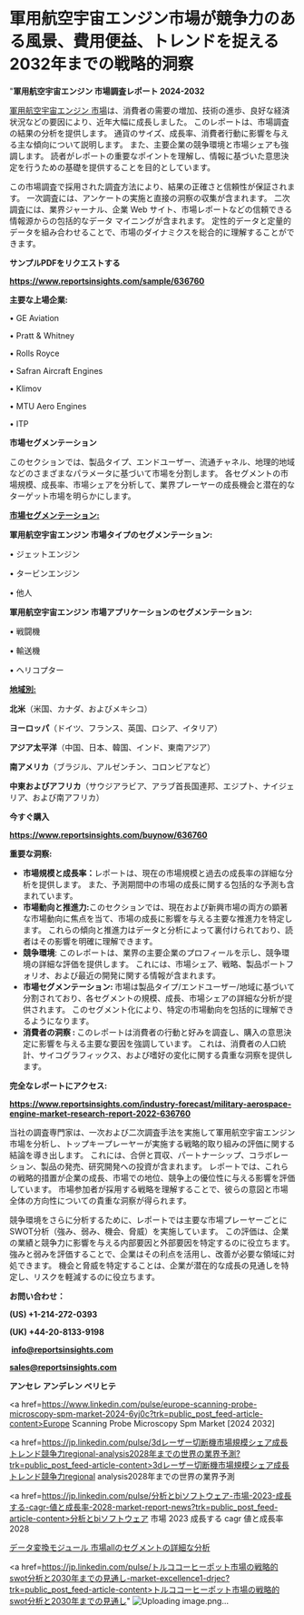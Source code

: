 # 軍用航空宇宙エンジン市場が競争力のある風景、費用便益、トレンドを捉える2032年までの戦略的洞察

"<strong>軍用航空宇宙エンジン 市場調査レポート 2024-2032</strong>

<a href=https://www.reportsinsights.com/sample/636760>軍用航空宇宙エンジン 市場</a>は、消費者の需要の増加、技術の進歩、良好な経済状況などの要因により、近年大幅に成長しました。 このレポートは、市場調査の結果の分析を提供します。 通貨のサイズ、成長率、消費者行動に影響を与える主な傾向について説明します。 また、主要企業の競争環境と市場シェアも強調します。 読者がレポートの重要なポイントを理解し、情報に基づいた意思決定を行うための基礎を提供することを目的としています。

この市場調査で採用された調査方法により、結果の正確さと信頼性が保証されます。 一次調査には、アンケートの実施と直接の洞察の収集が含まれます。 二次調査には、業界ジャーナル、企業 Web サイト、市場レポートなどの信頼できる情報源からの包括的なデータ マイニングが含まれます。 定性的データと定量的データを組み合わせることで、市場のダイナミクスを総合的に理解することができます。

<strong><b>サンプルPDFをリクエストする</b></strong>

<a href=https://www.reportsinsights.com/sample/636760><strong><u>https://www.reportsinsights.com/sample/636760</u></strong></a>

<strong>主要な上場企業:</strong>

• GE Aviation

• Pratt & Whitney

• Rolls Royce

• Safran Aircraft Engines

• Klimov

• MTU Aero Engines

• ITP

<strong>市場セグメンテーション</strong>

このセクションでは、製品タイプ、エンドユーザー、流通チャネル、地理的地域などのさまざまなパラメータに基づいて市場を分割します。 各セグメントの市場規模、成長率、市場シェアを分析して、業界プレーヤーの成長機会と潜在的なターゲット市場を明らかにします。

<strong><u>市場セグメンテーション</u></strong><strong><u>:</u></strong>

<strong>軍用航空宇宙エンジン 市場タイプのセグメンテーション:</strong>

• ジェットエンジン

• タービンエンジン

• 他人

<strong>軍用航空宇宙エンジン 市場アプリケーションのセグメンテーション:</strong>

• 戦闘機

• 輸送機

• ヘリコプター

<strong><u>地域別</u></strong><strong><u>:</u></strong>

<strong>北米</strong>（米国、カナダ、およびメキシコ）

<strong>ヨーロッパ</strong>（ドイツ、フランス、英国、ロシア、イタリア）

<strong>アジア太平洋</strong>（中国、日本、韓国、インド、東南アジア）

<strong>南アメリカ</strong>（ブラジル、アルゼンチン、コロンビアなど）

<strong>中東およびアフリカ</strong>（サウジアラビア、アラブ首長国連邦、エジプト、ナイジェリア、および南アフリカ）

<strong>今すぐ購入</strong>

<a href=https://www.reportsinsights.com/buynow/636760><strong><u>https://www.reportsinsights.com/buynow/636760</u></strong></a>

<strong>重要な洞察:</strong>
<ul>
  <li><strong>市場規模と成長率：</strong>レポートは、現在の市場規模と過去の成長率の詳細な分析を提供します。 また、予測期間中の市場の成長に関する包括的な予測も含まれています。</li>
  <li><strong>市場動向と推進力:</strong>このセクションでは、現在および新興市場の両方の顕著な市場動向に焦点を当て、市場の成長に影響を与える主要な推進力を特定します。 これらの傾向と推進力はデータと分析によって裏付けられており、読者はその影響を明確に理解できます。</li>
  <li><strong>競争環境</strong>: このレポートは、業界の主要企業のプロフィールを示し、競争環境の詳細な評価を提供します。 これには、市場シェア、戦略、製品ポートフォリオ、および最近の開発に関する情報が含まれます。</li>
  <li><strong>市場セグメンテーション: </strong>市場は製品タイプ/エンドユーザー/地域に基づいて分割されており、各セグメントの規模、成長、市場シェアの詳細な分析が提供されます。 このセグメント化により、特定の市場動向を包括的に理解できるようになります。</li>
  <li><strong>消費者の洞察 : </strong>このレポートは消費者の行動と好みを調査し、購入の意思決定に影響を与える主要な要因を強調しています。 これは、消費者の人口統計、サイコグラフィックス、および嗜好の変化に関する貴重な洞察を提供します。</li>
</ul>
<strong>完全なレポートにアクセス:</strong>

<a href=https://www.reportsinsights.com/industry-forecast/military-aerospace-engine-market-research-report-2022-636760><strong><u><b>https://www.reportsinsights.com/industry-forecast/military-aerospace-engine-market-research-report-2022-636760</b></u></strong></a>

当社の調査専門家は、一次および二次調査手法を実施して軍用航空宇宙エンジン市場を分析し、トップキープレーヤーが実施する戦略的取り組みの評価に関する結論を導き出します。 これには、合併と買収、パートナーシップ、コラボレーション、製品の発売、研究開発への投資が含まれます。 レポートでは、これらの戦略的措置が企業の成長、市場での地位、競争上の優位性に与える影響を評価しています。 市場参加者が採用する戦略を理解することで、彼らの意図と市場全体の方向性についての貴重な洞察が得られます。

競争環境をさらに分析するために、レポートでは主要な市場プレーヤーごとにSWOT分析（強み、弱み、機会、脅威）を実施しています。 この評価は、企業の業績と競争力に影響を与える内部要因と外部要因を特定するのに役立ちます。 強みと弱みを評価することで、企業はその利点を活用し、改善が必要な領域に対処できます。 機会と脅威を特定することは、企業が潜在的な成長の見通しを特定し、リスクを軽減するのに役立ちます。

<strong>お問い合わせ：</strong>

<strong>(US) +1-214-272-0393</strong>

<strong>(UK) +44-20-8133-9198</strong>

<strong> </strong><a href=info@reportsinsights.com><strong><u>info@reportsinsights.com</u></strong></a>

<a href=sales@reportsinsights.com><strong><u>sales@reportsinsights.com</u></strong></a>

<strong>アンセレ アンデレン ベリヒテ</strong>

<a href=https://www.linkedin.com/pulse/europe-scanning-probe-microscopy-spm-market-2024-6yj0c?trk=public_post_feed-article-content>Europe Scanning Probe Microscopy Spm Market [2024 2032]</a>

<a href=https://jp.linkedin.com/pulse/3dレーザー切断機市場規模シェア成長トレンド競争力regional-analysis2028年までの世界の業界予測?trk=public_post_feed-article-content>3dレーザー切断機市場規模シェア成長トレンド競争力regional analysis2028年までの世界の業界予測</a>

<a href=https://jp.linkedin.com/pulse/分析とbiソフトウェア-市場-2023-成長する-cagr-値と成長率-2028-market-report-news?trk=public_post_feed-article-content>分析とbiソフトウェア 市場 2023 成長する cagr 値と成長率 2028</a>

<a href=https://www.linkedin.com/pulse/データ変換モジュール-市場allのセグメントの詳細な分析-reportsinsights-pvt-ltd/>データ変換モジュール 市場allのセグメントの詳細な分析</a>

<a href=https://jp.linkedin.com/pulse/トルココーヒーポット市場の戦略的swot分析と2030年までの見通し-market-excellence1-drjec?trk=public_post_feed-article-content>トルココーヒーポット市場の戦略的swot分析と2030年までの見通し</a>"
![Uploading image.png…]()
